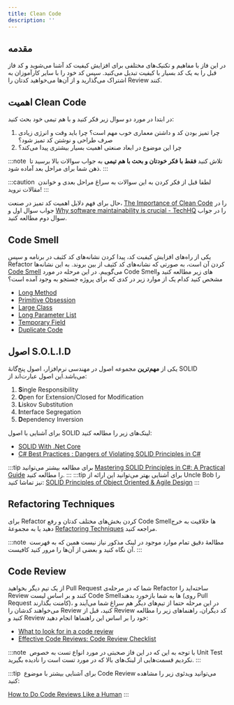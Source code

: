 ```yaml
---
title: Clean Code
description: ''
---
```


## مقدمه

در این فاز با مفاهیم و تکنیک‌های مختلفی برای افزایش کیفیت کد آشنا می‌شوید و کد فاز قبل را به یک کد بسیار با کیفیت تبدیل
می‌کنید. سپس کد خود را با سایر کارآموزان به اشتراک می‌گذارید و از آن‌ها می‌خواهید کدتان را
Review
کنند.

## اهمیت Clean Code

در ابتدا در مورد دو سوال زیر فکر کنید و با هم تیمی خود بحث کنید:

1. چرا تمیز بودن کد و داشتن معماری خوب مهم است؟ چرا باید وقت و انرژی زیادی صرف طراحی و نوشتن کد تمیز شود؟
1. چرا این موضوع در ابعاد صنعتی اهمیت بسیار بیشتری پیدا می‌کند؟

:::note ‌
تلاش کنید **فقط با فکر خودتان و بحث با هم تیمی** به جواب سوالات بالا برسید تا ذهن شما برای مراحل بعد آماده شود.
:::

:::caution ‌
لطفا قبل از فکر کردن به این سوالات به سراغ مراحل بعدی و خواندن مقالات نروید!
:::

حال برای فهم دلایل اهمیت کد تمیز در صنعت،
[The Importance of Clean Code](https://www.arcanys.com/blog/the-importance-of-clean-code)
را در جواب سوال اول و
[Why software maintainability is crucial - TechHQ](https://techhq.com/2019/06/why-software-maintainability-is-crucial/)
را در جواب سوال دوم مطالعه کنید.

## Code Smell

یکی از راه‌های افزایش کیفیت کد، پیدا کردن نشانه‌های کد کثیف در برنامه و سپس
Refactor
کردن آن است، به صورتی که نشانه‌های کد کثیف از بین بروند. به این
نشانه‌ها
[Code Smell](https://en.wikipedia.org/wiki/Code_smell)
می‌گوییم. در این مرحله در مورد
Code Smellهای
زیر مطالعه کنید و مشخص کنید کدام یک از موارد زیر در کدی که برای پروژه جستجو به وجود آمده است؟

-   [Long Method](https://refactoring.guru/smells/long-method)
-   [Primitive Obsession](https://refactoring.guru/smells/primitive-obsession)
-   [Large Class](https://refactoring.guru/smells/large-class)
-   [Long Parameter List](https://refactoring.guru/smells/long-parameter-list)
-   [Temporary Field](https://refactoring.guru/smells/temporary-field)
-   [Duplicate Code](https://refactoring.guru/smells/duplicate-code)

## اصول S.O.L.I.D

یکی از **مهم‌ترین** مجموعه اصول در مهندسی نرم‌افزار، اصول پنج‌گانهٔ
SOLID
می‌باشد.این اصول عبارت‌اند از:

1. **S**ingle Responsibility
1. **O**pen for Extension/Closed for Modification
1. **L**iskov Substitution
1. **I**nterface Segregation
1. **D**ependency Inversion

برای آشنایی با اصول
SOLID
لینک‌های زیر را مطالعه کنید:

-   [SOLID With .Net Core](https://www.c-sharpcorner.com/article/solid-with-net-core/)
-   [C# Best Practices : Dangers of Violating SOLID Principles in C#](https://learn.microsoft.com/en-us/archive/msdn-magazine/2014/may/csharp-best-practices-dangers-of-violating-solid-principles-in-csharp)

:::tip‌
برای مطالعه بیشتر می‌توانید
[Mastering SOLID Principles in C#: A Practical Guide](https://www.syncfusion.com/blogs/post/mastering-solid-principles-csharp)
را مطالعه کنید.
:::
:::tip‌
برای آشنایی بهتر می‌توانید این ارائه از
Uncle Bob
را نیز تماشا کنید:
[SOLID Principles of Object Oriented & Agile Design](https://www.youtube.com/watch?v=zHiWqnTWsn4)
:::

## Refactoring Techniques

برای
Refactor
کردن بخش‌های مختلف کدتان و رفع
Code Smellها
خلاقیت به خرج دهید یا به مجموعۀ
[Refactoring Techniques](https://refactoring.guru/refactoring/techniques)
مراجعه کنید.

:::note ‌
مطالعۀ دقیق تمام موارد موجود در لینک مذکور نیاز نیست همین که به فهرست آن نگاه کنید و بعضی از آن‌ها را مرور کنید کافیست.
:::

## Code Review

از یک تیم دیگر بخواهید
Pull Request
شما که در مرحله‌ی
Refactor
ساخته‌اید را
Review
کنند و بر اساس لیست
Code Smellها
به شما بازخورد بدهند (روی
Pull Request
کامنت بگذارند)، در این مرحله حتما از تیم‌های دیگر هم سراغ شما می‌آیند و می‌خواهند کدشان را
Review
کنید، قبل از
Review
کد دیگران، راهنماهای زیر را مطالعه کنید و
Review
خود را بر اساس این راهنماها انجام دهید:

-   [What to look for in a code review](https://google.github.io/eng-practices/review/reviewer/looking-for.html)
-   [Effective Code Reviews: Code Review Checklist](https://github.com/nyu-cds/effective-code-reviews/blob/master/_episodes/03-checklist.md)

:::note ‌
با توجه به این که در این فاز صحبتی در مورد انواع تست به خصوص
Unit Test
نکردیم قسمت‌هایی از لینک‌های بالا که در مورد تست
است را نادیده بگیرید.
:::

:::tip ‌
برای آشنایی بیشتر با موضوع
Code Review
می‌توانید ویدئوی زیر را مشاهده کنید:

[How to Do Code Reviews Like a Human](https://www.youtube.com/watch?v=0t4_MfHgb_A&t=37s)
:::

